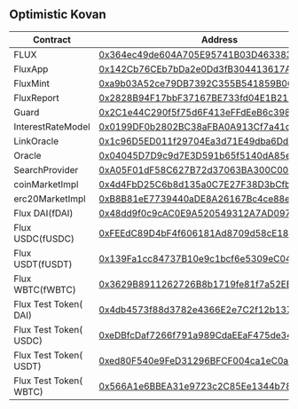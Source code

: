 
## Optimistic Kovan

| Contract | Address | JSON |
| ---- | ---- | ---- |
| FLUX | [0x364ec49de604A705E95741B03D463383609dEF39](https://kovan-optimistic.etherscan.io/address/0x364ec49de604A705E95741B03D463383609dEF39) | [JSON](../json/Flux.json) |
| FluxApp| [0x142Cb76CEb7bDa2e0Dd3fB304413617A0c8E4D59](https://kovan-optimistic.etherscan.io/address/0x142Cb76CEb7bDa2e0Dd3fB304413617A0c8E4D59)| [JSON](../json/FluxApp.json)  |
| FluxMint| [0xa9b03A52ce79DB7392C355B541859B06C247C3d3](https://kovan-optimistic.etherscan.io/address/0xa9b03A52ce79DB7392C355B541859B06C247C3d3)| [JSON](../json/FluxMint.json)  |
| FluxReport| [0x2828B94F17bbF37167BE733fd04E1B214dCabDA5](https://kovan-optimistic.etherscan.io/address/0x2828B94F17bbF37167BE733fd04E1B214dCabDA5)| [JSON](../json/FluxReport.json)  |
| Guard| [0x2C1e44C290f5f75d6F413eFFdEeB6c3988B991F1](https://kovan-optimistic.etherscan.io/address/0x2C1e44C290f5f75d6F413eFFdEeB6c3988B991F1)| [JSON](../json/Guard.json)  |
| InterestRateModel| [0x0199DF0b2802BC38aFBA0A913Cf7a41c3aD335aF](https://kovan-optimistic.etherscan.io/address/0x0199DF0b2802BC38aFBA0A913Cf7a41c3aD335aF)| [JSON](../json/InterestRateModel.json)  |
| LinkOracle| [0x1c96D5ED011f29704Ea3d71E49dba6Dd66CA271F](https://kovan-optimistic.etherscan.io/address/0x1c96D5ED011f29704Ea3d71E49dba6Dd66CA271F)| [JSON](../json/LinkOracle.json)  |
| Oracle| [0x04045D7D9c9d7E3D591b65f5140dA85e1b0F92EE](https://kovan-optimistic.etherscan.io/address/0x04045D7D9c9d7E3D591b65f5140dA85e1b0F92EE)| [JSON](../json/SimplePriceOracle.json)  |
| SearchProvider| [0xA05F01dF58C627B72d37063BA300C00Ef067bf92](https://kovan-optimistic.etherscan.io/address/0xA05F01dF58C627B72d37063BA300C00Ef067bf92)| [JSON](../json/SearchProvider.json)  |
| coinMarketImpl | [0x4d4FbD25C6b8d135a0C7E27F38D3bCfb05FE5a3A](https://kovan-optimistic.etherscan.io/address/0x4d4FbD25C6b8d135a0C7E27F38D3bCfb05FE5a3A)| [JSON](../json/MarketCFX.json)  |
| erc20MarketImpl| [0xB8B81eE7739440aDE8A26167Bc4ce88eB9F4a89F](https://kovan-optimistic.etherscan.io/address/0xB8B81eE7739440aDE8A26167Bc4ce88eB9F4a89F)| [JSON](../json/MarketERC20.json)  |
| Flux DAI(fDAI) | [0x48dd9f0c9cAC0E9A520549312A7AD09745c742C5](https://kovan-optimistic.etherscan.io/address/0x48dd9f0c9cAC0E9A520549312A7AD09745c742C5)| [JSON](../json/MarketERC20.json)  |
| Flux USDC(fUSDC) | [0xFEEdC89D4bF4f606181Ad8709d58cE182f1908b4](https://kovan-optimistic.etherscan.io/address/0xFEEdC89D4bF4f606181Ad8709d58cE182f1908b4)| [JSON](../json/MarketERC20.json)  |
| Flux USDT(fUSDT) | [0x139Fa1cc84737B10e9c1bcf6e5309eC04339f75d](https://kovan-optimistic.etherscan.io/address/0x139Fa1cc84737B10e9c1bcf6e5309eC04339f75d)| [JSON](../json/MarketERC20.json)  |
| Flux WBTC(fWBTC) | [0x3629B8911262726B8b1719fe81f7a52EB29246B9](https://kovan-optimistic.etherscan.io/address/0x3629B8911262726B8b1719fe81f7a52EB29246B9)| [JSON](../json/MarketERC20.json)  |
| Flux Test Token( DAI) | [0x4db4573f88d3782e4366E2e7C2f12b1370e9dF00](https://kovan-optimistic.etherscan.io/address/0x4db4573f88d3782e4366E2e7C2f12b1370e9dF00)| ERC20 |
| Flux Test Token( USDC) | [0xeDBfcDaf7266f791a989CdaEEaF475de345AB2Ff](https://kovan-optimistic.etherscan.io/address/0xeDBfcDaf7266f791a989CdaEEaF475de345AB2Ff)| ERC20  |
| Flux Test Token( USDT) | [0xed80F540e9FeD31296BFCF004ca1eC0a1A9bF20B](https://kovan-optimistic.etherscan.io/address/0xed80F540e9FeD31296BFCF004ca1eC0a1A9bF20B)| ERC20  |
| Flux Test Token( WBTC) | [0x566A1e6BBEA31e9723c2C85Ee1344b782A8f9438](https://kovan-optimistic.etherscan.io/address/0x566A1e6BBEA31e9723c2C85Ee1344b782A8f9438)| ERC20  |